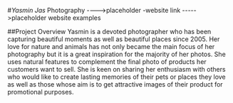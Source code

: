 #*Yasmin Jas* Photography
---->placeholder -website link
----->placeholder website examples 

##Project Overview
Yasmin is a devoted photographer who has been capturing beautiful moments as well as beautiful places since 2005. Her love for nature and animals has not only became the main focus of her photography but it is a great inspiration for the majority of her photos. She uses natural features to complement the final photo of products her customers want to sell. She is keen on sharing her enthusiasm with others who would like to create lasting memories of their pets or places they love as well as those whose aim is to get attractive images of their product for promotional purposes. 
